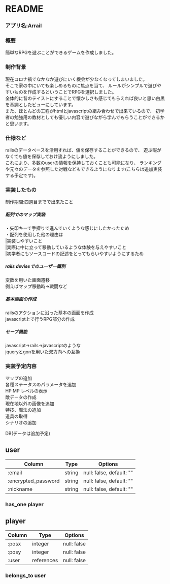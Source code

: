 # README

### アプリ名:Arrail

### 概要
簡単なRPGを遊ぶことができるゲームを作成しました。

### 制作背景
現在コロナ禍でなかなか遊びにいく機会が少なくなってしまいました。<br>
そこで家の中にいても楽しめるものに焦点を当て、
ルールがシンプルで遊びやすいものを作成するということでRPGを選択しました。<br>
全体的に昔のテイストにすることで懐かしさも感じてもらえれば良いと思い白黒を基調としたビューにしています。<br>
また、ほとんどの工程がhtmlとjavascriptの組み合わせで出来ているので、
初学者の勉強用の教材としても優しい内容で遊びながら学んでもらうことができるかと思います。

### 仕様など
railsのデータベースを活用すれば、値を保存することができるので、
遊ぶ暇がなくても値を保存しておけ流ようにしました。<br>
これにより、多数のuserの情報を保持しておくことも可能になり、
ランキングや元々のデータを参照した対戦などもできるようになります(こちらは追加実装する予定です)。

### 実装したもの
制作期間:四週目までで出来たこと

##### 配列でのマップ実装
・矢印キーで手探りで進んでいくような感じにしたかったため<br>
・配列を使用した他の理由は<br>
|実装しやすいこと<br>
|実際に中に立って移動しているような体験を与えやすいこと<br>
|初学者にもソースコードの記述をとってもらいやすいようにするため<br>

##### rails deviseでのユーザー識別
変数を用いた画面遷移<br>
例えばマップ移動時→戦闘など

##### 基本画面の作成
railsのアクションに沿った基本の画面を作成<br>
javascript上で行うRPG部分の作成

##### セーブ機能
javascript→rails→javascriptのような<br>
jqueryとgonを用いた双方向への互換

### 実装予定内容
マップの追加<br>
各種ステータスのパラメータを追加<br>
HP MP レベルの表示<br>
敵データの作成<br>
現在地以外の画像を追加<br>
特技、魔法の追加<br>
道具の取得<br>
シナリオの追加<br>

DB(データは追加予定)
## user
| Column             | Type   | Options                 |
| -------------------| -------| ------------------------|
| :email             | string | null: false, default: ""|
| :encrypted_password| string | null: false, default: ""|
| :nickname          | string | null: false, default: ""|

### has_one player

## player
| Column            | Type       | Options     |
| ------------------| -----------| ------------|
| :posx             | integer    | null: false |
| :posy             | integer    | null: false |
| :user             | references | null: false |

### belongs_to user
